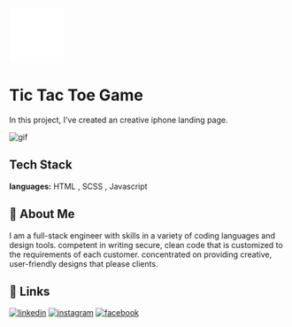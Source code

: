 
![Logo](https://github.com/Mazencloud/iphone-landing-page/blob/main/images/logo.png?raw=true)

# Tic Tac Toe Game

In this project, I've created an creative iphone landing page.

![gif](https://i.postimg.cc/rF5CKLqp/Apple-Mazen-Elhamy.gif?raw=true)

## Tech Stack

**languages:** HTML , SCSS , Javascript
## 🚀 About Me
I am a full-stack engineer with skills in a variety of coding languages and design tools. competent in writing secure, clean code that is customized to the requirements of each customer. concentrated on providing creative, user-friendly designs that please clients.

## 🔗 Links
[![linkedin](https://img.shields.io/badge/linkedin-0A66C2?style=for-the-badge&logo=linkedin&logoColor=white)](https://www.linkedin.com/in/mazenelhamy/)
[![instagram](https://img.shields.io/badge/instagram-bc2a8d?style=for-the-badge&logo=instagram&logoColor=white)](https://www.instagram.com/mazenelhamy/)
[![facebook](https://img.shields.io/badge/facebook-3b5998?style=for-the-badge&logo=facebook&logoColor=white)](https://www.facebook.com/mazen.elhamy.39/)

